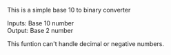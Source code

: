 This is a simple base 10 to binary converter

Inputs: Base 10 number  
Output: Base 2 number 
  
This funtion can't handle decimal or negative numbers.
